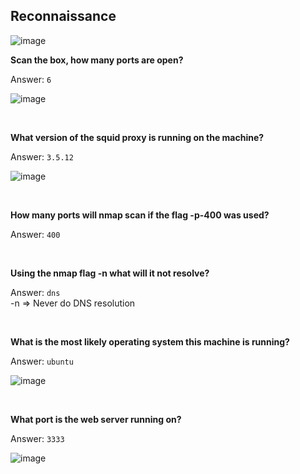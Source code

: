 ## Reconnaissance 

![image](https://user-images.githubusercontent.com/33615252/99153340-f249b500-26cd-11eb-86d2-8bd38b3a2843.png)

**Scan the box, how many ports are open?**

Answer: `6`

![image](https://user-images.githubusercontent.com/33615252/99153384-32109c80-26ce-11eb-8611-fd6bc232152f.png)

<br/>

**What version of the squid proxy is running on the machine?**

Answer: `3.5.12`

![image](https://user-images.githubusercontent.com/33615252/99153438-84ea5400-26ce-11eb-9d71-aa7aa7494136.png)

<br/>

**How many ports will nmap scan if the flag -p-400 was used?**

Answer: `400`

<br/>

**Using the nmap flag -n what will it not resolve?**

Answer: `dns` \
-n => Never do DNS resolution

<br/>

**What is the most likely operating system this machine is running?**

Answer: `ubuntu`

![image](https://user-images.githubusercontent.com/33615252/99153673-f4147800-26cf-11eb-8308-43c5e3857a59.png)

<br/>

**What port is the web server running on?**

Answer: `3333`

![image](https://user-images.githubusercontent.com/33615252/99153739-8caaf800-26d0-11eb-96b5-2434aed8799f.png)
